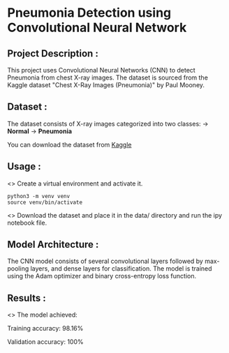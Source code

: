# Pneumonia Detection using Convolutional Neural Network

## Project Description :

This project uses Convolutional Neural Networks (CNN) to detect Pneumonia from chest X-ray images. The dataset is sourced from the Kaggle dataset "Chest X-Ray Images (Pneumonia)" by Paul Mooney.

## Dataset :

The dataset consists of X-ray images categorized into two classes:
  -> **Normal**
  -> **Pneumonia**

You can download the dataset from [Kaggle](https://www.kaggle.com/paultimothymooney/chest-xray-pneumonia)

## Usage : 

<> Create a virtual environment and activate it.

    python3 -m venv venv
    source venv/bin/activate

<> Download the dataset and place it in the data/ directory and run the ipy notebook file.

## Model Architecture :
  The CNN model consists of several convolutional layers followed by max-pooling layers, and dense layers for classification. The model is trained using the Adam optimizer and binary cross-entropy loss function.

## Results :
<> The model achieved:

Training accuracy: 98.16%

Validation accuracy: 100%

